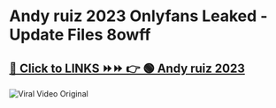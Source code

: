 
 # Andy ruiz 2023 Onlyfans Leaked - Update Files 8owff

## <h2><a href="https://clipsfans.com/Andy_ruiz_2023&ref=git">🔗 Click to LINKS ⏩⏩ 👉 🟢 Andy ruiz 2023 </a></h2>

<a href="https://clipsfans.com/Andy_ruiz_2023&ref=git" rel="nofollow" data-target="animated-image.originalLink"><img src="https://i.ibb.co.com/xMMVF88/686577567.gif" alt="Viral Video Original" style="max-width: 100%; display: inline-block;" data-target="animated-image.originalImage"></a>

